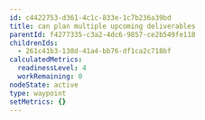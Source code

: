 ```yaml
---
id: c4422753-d361-4c1c-833e-1c7b236a39bd
title: can plan multiple upcoming deliverables
parentId: f4277335-c3a2-4dc6-9857-ce2b549fe118
childrenIds:
  - 261c41b3-138d-41a4-bb76-df1ca2c718bf
calculatedMetrics:
  readinessLevel: 4
  workRemaining: 0
nodeState: active
type: waypoint
setMetrics: {}
---
```

